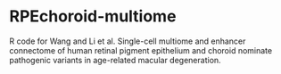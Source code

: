 # RPEchoroid-multiome

R code for Wang and Li et al. Single-cell multiome and enhancer connectome of human retinal pigment epithelium and choroid nominate pathogenic variants in age-related macular degeneration.
